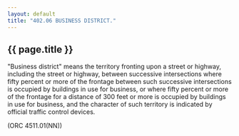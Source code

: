 ```yaml
---
layout: default 
title: "402.06 BUSINESS DISTRICT."
---
```


{{ page.title }}
----------------

"Business district" means the territory fronting upon a street or
highway, including the street or highway, between successive
intersections where fifty percent or more of the frontage between such
successive intersections is occupied by buildings in use for business,
or where fifty percent or more of the frontage for a distance of 300
feet or more is occupied by buildings in use for business, and the
character of such territory is indicated by official traffic control
devices.

(ORC 4511.01(NN))
